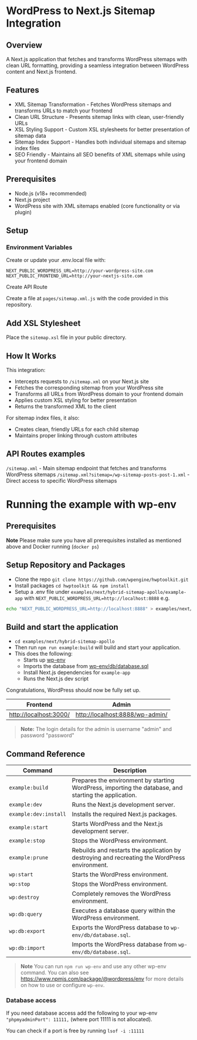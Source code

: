 # WordPress to Next.js Sitemap Integration
## Overview
A Next.js application that fetches and transforms WordPress sitemaps with clean URL formatting, providing a seamless integration between WordPress content and Next.js frontend.

## Features

* XML Sitemap Transformation - Fetches WordPress sitemaps and transforms URLs to match your frontend
* Clean URL Structure - Presents sitemap links with clean, user-friendly URLs
* XSL Styling Support - Custom XSL stylesheets for better presentation of sitemap data
* Sitemap Index Support - Handles both individual sitemaps and sitemap index files
* SEO Friendly - Maintains all SEO benefits of XML sitemaps while using your frontend domain

## Prerequisites

* Node.js (v18+ recommended)
* Next.js project
* WordPress site with XML sitemaps enabled (core functionality or via plugin)

## Setup

### Environment Variables

Create or update your .env.local file with:
```
NEXT_PUBLIC_WORDPRESS_URL=http://your-wordpress-site.com
NEXT_PUBLIC_FRONTEND_URL=http://your-nextjs-site.com
```

Create API Route

Create a file at `pages/sitemap.xml.js` with the code provided in this repository.

## Add XSL Stylesheet

Place the `sitemap.xsl` file in your public directory.

## How It Works
This integration:

* Intercepts requests to `/sitemap.xml` on your Next.js site
* Fetches the corresponding sitemap from your WordPress site
* Transforms all URLs from WordPress domain to your frontend domain
* Applies custom XSL styling for better presentation
* Returns the transformed XML to the client

For sitemap index files, it also:

* Creates clean, friendly URLs for each child sitemap
* Maintains proper linking through custom attributes

## API Routes examples

`/sitemap.xml` - Main sitemap endpoint that fetches and transforms WordPress sitemaps
`/sitemap.xml?sitemap=/wp-sitemap-posts-post-1.xml` - Direct access to specific WordPress sitemaps

# Running the example with wp-env

## Prerequisites

**Note** Please make sure you have all prerequisites installed as mentioned above and Docker running (`docker ps`)

## Setup Repository and Packages

- Clone the repo `git clone https://github.com/wpengine/hwptoolkit.git`
- Install packages `cd hwptoolkit && npm install`
- Setup a .env file under `examples/next/hybrid-sitemap-apollo/example-app` with `NEXT_PUBLIC_WORDPRESS_URL=http://localhost:8888`
e.g.

```bash
echo "NEXT_PUBLIC_WORDPRESS_URL=http://localhost:8888" > examples/next/hybrid-sitemap-apollo/example-app/.env
```

## Build and start the application

- `cd examples/next/hybrid-sitemap-apollo`
- Then run `npm run example:build` will build and start your application. 
- This does the following:
    - Starts up [wp-env](https://developer.wordpress.org/block-editor/getting-started/devenv/get-started-with-wp-env/)
    - Imports the database from [wp-env/db/database.sql](wp-env/db/database.sql)
    - Install Next.js dependencies for `example-app`
    - Runs the Next.js dev script

Congratulations, WordPress should now be fully set up.

| Frontend | Admin                        |
|----------|------------------------------|
| [http://localhost:3000/](http://localhost:3000/) | [http://localhost:8888/wp-admin/](http://localhost:8888/wp-admin/) |


> **Note:** The login details for the admin is username "admin" and password "password"


## Command Reference

| Command                | Description                                                                 |
|------------------------|-----------------------------------------------------------------------------|
| `example:build`        | Prepares the environment by starting WordPress, importing the database, and starting the application. |
| `example:dev`          | Runs the Next.js development server.                                       |
| `example:dev:install`  | Installs the required Next.js packages.                                    |
| `example:start`        | Starts WordPress and the Next.js development server.                       |
| `example:stop`         | Stops the WordPress environment.                                           |
| `example:prune`        | Rebuilds and restarts the application by destroying and recreating the WordPress environment. |
| `wp:start`             | Starts the WordPress environment.                                          |
| `wp:stop`              | Stops the WordPress environment.                                           |
| `wp:destroy`           | Completely removes the WordPress environment.                              |
| `wp:db:query`          | Executes a database query within the WordPress environment.                |
| `wp:db:export`         | Exports the WordPress database to `wp-env/db/database.sql`.                |
| `wp:db:import`         | Imports the WordPress database from `wp-env/db/database.sql`.              |

>**Note** You can run `npm run wp-env` and use any other wp-env command. You can also see <https://www.npmjs.com/package/@wordpress/env> for more details on how to use or configure `wp-env`.

### Database access

If you need database access add the following to your wp-env `"phpmyadminPort": 11111,` (where port 11111 is not allocated).

You can check if a port is free by running `lsof -i :11111`